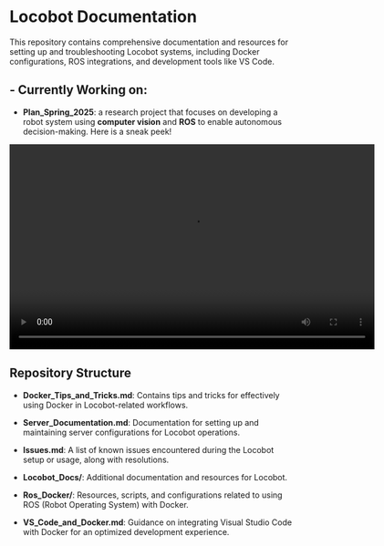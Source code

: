 # Locobot Documentation

This repository contains comprehensive documentation and resources for setting up and troubleshooting Locobot systems, including Docker configurations, ROS integrations, and development tools like VS Code.

## - Currently Working on:

- **Plan\_Spring\_2025**: a research project that focuses on developing a robot system using **computer vision** and **ROS** to enable autonomous decision-making. Here is a sneak peek!

<video width="640" height="360" controls>
  <source src="images_and_videos/Computer_Vision_Robotics.webm" type="video/webm">
  Your browser does not support the video tag.
</video>



## Repository Structure

- **Docker\_Tips\_and\_Tricks.md**:
  Contains tips and tricks for effectively using Docker in Locobot-related workflows.

- **Server\_Documentation.md**:
  Documentation for setting up and maintaining server configurations for Locobot operations.

- **Issues.md**:
  A list of known issues encountered during the Locobot setup or usage, along with resolutions.

- **Locobot\_Docs/**:
  Additional documentation and resources for Locobot.

- **Ros\_Docker/**:
  Resources, scripts, and configurations related to using ROS (Robot Operating System) with Docker.

- **VS\_Code\_and\_Docker.md**:
  Guidance on integrating Visual Studio Code with Docker for an optimized development experience.

  


